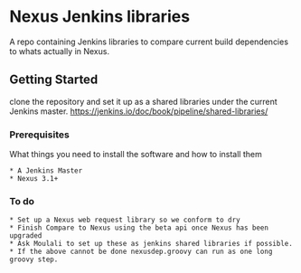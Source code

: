 # Nexus Jenkins libraries

A repo containing Jenkins libraries to compare current build dependencies to whats actually in Nexus.

## Getting Started

clone the repository and set it up as a shared libraries under the current Jenkins master.
https://jenkins.io/doc/book/pipeline/shared-libraries/

### Prerequisites

What things you need to install the software and how to install them

```
* A Jenkins Master
* Nexus 3.1+
```

### To do
```
* Set up a Nexus web request library so we conform to dry
* Finish Compare to Nexus using the beta api once Nexus has been upgraded
* Ask Moulali to set up these as jenkins shared libraries if possible.
* If the above cannot be done nexusdep.groovy can run as one long groovy step.
```
